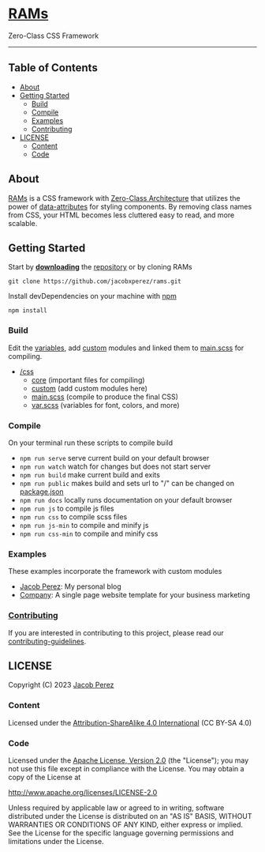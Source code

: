 # [RAMs](https://jacobxperez.github.io/rams/)

Zero-Class CSS Framework

---

## Table of Contents

-   [About](#about)
-   [Getting Started](#getting-started)
    -   [Build](#build)
    -   [Compile](#compile)
    -   [Examples](#examples)
    -   [Contributing](#contributing)
-   [LICENSE](#license)
    -   [Content](#content)
    -   [Code](#code)

## About

[RAMs](https://jacobxperez.github.io/rams/) is a CSS framework with
[Zero-Class Architecture](https://jacobxperez.github.io/blog/post/css/zero-class/architecture/)
that utilizes the power of [data-attributes](https://developer.mozilla.org/en-US/docs/Learn/HTML/Howto/Use_data_attributes)
for styling components. By removing class names from CSS, your HTML becomes less cluttered easy to read, and more scalable.

## Getting Started

Start by **[downloading](https://github.com/jacobxperez/rams/archive/master.zip)** the
[repository](https://github.com/jacobxperez/rams) or by cloning RAMs

    git clone https://github.com/jacobxperez/rams.git

Install devDependencies on your machine with [npm](https://www.npmjs.com/)

    npm install

### Build

Edit the [variables](https://github.com/jacobxperez/rams/blob/master/src/css/var.scss), add
[custom](https://github.com/jacobxperez/rams/tree/master/src/css/custom) modules and linked
them to [main.scss](https://github.com/jacobxperez/rams/blob/master/src/css/main.scss) for compiling.

-   [/css](https://github.com/jacobxperez/rams/tree/master/src/css/)
    -   [core](https://github.com/jacobxperez/rams/tree/master/src/css/core) (important files for compiling)
    -   [custom](https://github.com/jacobxperez/rams/tree/master/src/css/custom) (add custom modules here)
    -   [main.scss](https://github.com/jacobxperez/rams/blob/master/src/css/main.scss) (compile to produce the final CSS)
    -   [var.scss](https://github.com/jacobxperez/rams/blob/master/src/css/var.scss) (variables for font, colors, and more)

### Compile

On your terminal run these scripts to compile build

-   `npm run serve` serve current build on your default browser
-   `npm run watch` watch for changes but does not start server
-   `npm run build` make current build and exits
-   `npm run public` makes build and sets url to "/" can be changed on [package.json](https://github.com/jacobxperez/rams/blob/master/package.json)
-   `npm run docs` locally runs documentation on your default browser
-   `npm run js` to compile js files
-   `npm run css` to compile scss files
-   `npm run js-min` to compile and minify js
-   `npm run css-min` to compile and minify css

### Examples

These examples incorporate the framework with custom modules

-   [Jacob Perez](https://github.com/jacobxperez/blog): My personal blog
-   [Company](https://github.com/jacobxperez/company): A single page website template for your business marketing

### [Contributing](https://github.com/jacobxperez/rams/blob/master/.github/CONTRIBUTING.md)

If you are interested in contributing to this project, please read our
[contributing-guidelines](https://github.com/jacobxperez/rams/blob/master/.github/CONTRIBUTING.md).

## LICENSE

Copyright (C) 2023 [Jacob Perez](https://github.com/jacobxperez)

### Content

Licensed under the [Attribution-ShareAlike 4.0 International](https://creativecommons.org/licenses/by-sa/4.0/) (CC BY-SA 4.0)

### Code

Licensed under the [Apache License, Version 2.0](http://www.apache.org/licenses/LICENSE-2.0) (the "License");
you may not use this file except in compliance with the License.
You may obtain a copy of the License at

http://www.apache.org/licenses/LICENSE-2.0

Unless required by applicable law or agreed to in writing, software
distributed under the License is distributed on an "AS IS" BASIS,
WITHOUT WARRANTIES OR CONDITIONS OF ANY KIND, either express or implied.
See the License for the specific language governing permissions and
limitations under the License.

